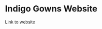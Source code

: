 <h1>Indigo Gowns Website</h1>
<a href="https://bon-ie.github.io/Final-assignment/">Link to website</a>
